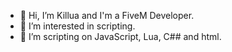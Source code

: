 - 👋 Hi, I’m Killua and I'm a FiveM Developer.
- 👀 I’m interested in scripting.
- 🌱 I’m scripting on JavaScript, Lua, C## and html.
